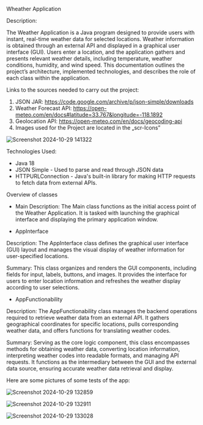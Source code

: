 Wheather Application

Description: 

The Weather Application is a Java program designed to provide users with instant, real-time weather data for selected locations. Weather information is obtained through an external API and displayed in a graphical user interface (GUI). Users enter a location, and the application gathers and presents relevant weather details, including temperature, weather conditions, humidity, and wind speed. This documentation outlines the project’s architecture, implemented technologies, and describes the role of each class within the application.

Links to the sources needed to carry out the project:  

1.	JSON JAR: https://code.google.com/archive/p/json-simple/downloads
2.	Weather Forecast API: https://open-meteo.com/en/docs#latitude=33.767&longitude=-118.1892
3.	Geolocation API: https://open-meteo.com/en/docs/geocoding-api
4.	Images used for the Project are located in the „scr-Icons”

![Screenshot 2024-10-29 141322](https://github.com/user-attachments/assets/418835f0-efd1-44b2-9d3c-1af66388fbbb)

Technologies Used: 

-	Java 18
- JSON Simple - Used to parse and read through JSON data
- HTTPURLConnection - Java's built-in library for making HTTP requests to fetch data from external APIs.

Overview of classes

-	Main
Description: The Main class functions as the initial access point of the Weather Application. It is tasked with launching the graphical interface and displaying the primary application window.

-	AppInterface

Description: The AppInterface class defines the graphical user interface (GUI) layout and manages the visual display of weather information for user-specified locations.

Summary: This class organizes and renders the GUI components, including fields for input, labels, buttons, and images. It provides the interface for users to enter location information and refreshes the weather display according to user selections.

-	 AppFunctionability
  
Description: The AppFunctionability class manages the backend operations required to retrieve weather data from an external API. It gathers geographical coordinates for specific locations, pulls corresponding weather data, and offers functions for translating weather codes.

Summary: Serving as the core logic component, this class encompasses methods for obtaining weather data, converting location information, interpreting weather codes into readable formats, and managing API requests. It functions as the intermediary between the GUI and the external data source, ensuring accurate weather data retrieval and display.

Here are some pictures of some tests of the app:

![Screenshot 2024-10-29 132859](https://github.com/user-attachments/assets/c5979f5e-e877-4eee-a026-dad805d1acfa)

![Screenshot 2024-10-29 132911](https://github.com/user-attachments/assets/323a3b4d-26a1-4d28-8c98-0224e4854a47)

![Screenshot 2024-10-29 133028](https://github.com/user-attachments/assets/c705eb59-b5e3-42ed-8d74-1bf16885aee9)
